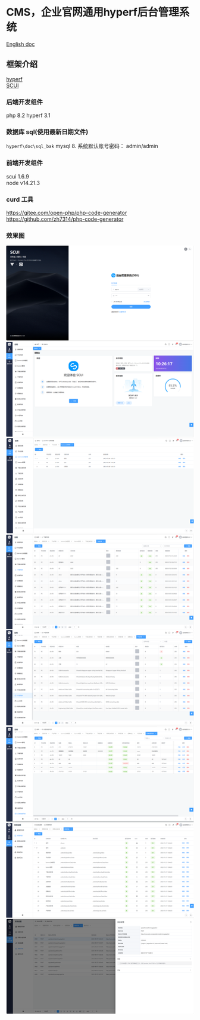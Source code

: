 # CMS，企业官网通用hyperf后台管理系统

[English doc](./README.en.md)  


## 框架介绍
[hyperf](https://github.com/hyperf/hyperf)    
[SCUI](https://gitee.com/lolicode/scui)


### 后端开发组件
php 8.2
hyperf 3.1    

### 数据库 sql(使用最新日期文件)
`hyperf\doc\sql_bak` 
mysql 8.
系统默认账号密码： admin/admin

### 前端开发组件
scui 1.6.9      
node v14.21.3       

### curd 工具
https://gitee.com/open-php/php-code-generator  
https://github.com/zh7314/php-code-generator

### 效果图
![1.png](./images/1.png)
![2.png](./images/2.png)
![3.png](./images/3.png)
![4.png](./images/4.png)
![5.png](./images/5.png)
![6.png](./images/6.png)
![7.png](./images/7.png)
![8.png](./images/8.png)
